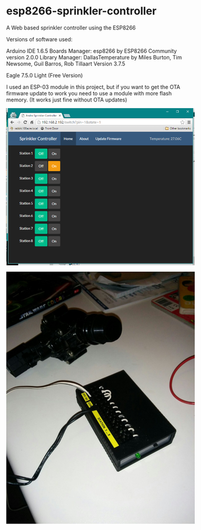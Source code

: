 # esp8266-sprinkler-controller
A Web based sprinkler controller using the ESP8266

Versions of software used:

Arduino IDE 1.6.5
Boards Manager: esp8266 by ESP8266 Community version 2.0.0
Library Manager: DallasTemperature by Miles Burton, Tim Newsome, Guil Barros, Rob Tillaart Version 3.7.5

Eagle 7.5.0 Light (Free Version)

I used an ESP-03 module in this project, but if you want to get the OTA firmware update to work you need to use a module with more flash memory. (It works just fine without OTA updates)

![Web Interface Screenshot](https://raw.githubusercontent.com/andremiller/esp8266-sprinkler-controller/master/photos/web-interface-screenshot.png)

![Completed Project](https://raw.githubusercontent.com/andremiller/esp8266-sprinkler-controller/master/photos/00%20Completed%20Project.jpg)
